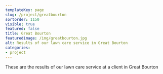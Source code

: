 ```yaml
---
templateKey: page
slug: /project/greatbourton
sortorder: 1150
visible: true
featured: false
title: Great Bourton
featuredimage: /img/greatbourton.jpg
alt: Results of our lawn care service in Great Bourton
categories:
- project
---
```

These are the results of our lawn care service at a client in Great Bourton


